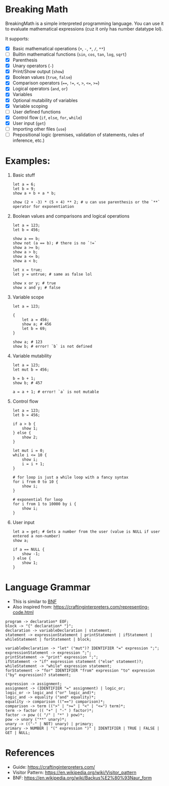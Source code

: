 # Breaking Math

BreakingMath is a simple interpreted programming language.
You can use it to evaluate mathematical expressions (cuz it only has number datatype lol).

It supports:
- [x] Basic mathematical operations (`+`, `-`, `*`, `/`, `**`)
- [ ] Builtin mathematical functions (`sin`, `cos`, `tan`, `log`, `sqrt`)
- [x] Parenthesis
- [x] Unary operators (`-`)
- [x] Print/Show output (`show`)
- [x] Boolean values (`true`, `false`)
- [x] Comparison operators (`==`, `!=`, `<`, `>`, `<=`, `>=`)
- [x] Logical operators (`and`, `or`)
- [x] Variables 
- [x] Optional mutability of variables
- [x] Variable scoping
- [ ] User defined functions
- [x] Control flow (`if`, `else`, `for`, `while`)
- [x] User input (`get`)
- [ ] Importing other files (`use`)
- [ ] Prepositional logic (premises, validation of statements, rules of inference, etc.)

# Examples:

1. Basic stuff
    ```
    let a = 6;
    let b = 9;
    show a + b + a * b;

    show (2 + -3) * (5 + 4) ** 2; # u can use parenthesis or the `**` operator for exponentiation
    ```

2. Boolean values and comparisons and logical operations
    ```
    let a = 123;
    let b = 456;

    show a == b;
    show not (a == b); # there is no `!=`
    show a >= b;
    show a > b;
    show a <= b;
    show a < b;

    let x = true;
    let y = untrue; # same as false lol

    show x or y; # true
    show x and y; # false
    ```

3. Variable scope
    ```
    let a = 123;

    {
        let a = 456;
        show a; # 456
        let b = 69;
    }

    show a; # 123
    show b; # error! `b` is not defined
    ```

4. Variable mutability
    ```
    let a = 123;
    let mut b = 456;

    b = b + 1;
    show b; # 457

    a = a + 1; # error! `a` is not mutable
    ```

5. Control flow
    ```
    let a = 123;
    let b = 456;

    if a > b {
        show 1;
    } else {
        show 2;
    }

    let mut i = 0;
    while i <= 10 {
        show i;
        i = i + 1;
    }

    # for loop is just a while loop with a fancy syntax
    for i from 0 to 10 {
        show i;
    }
   
    # exponential for loop
    for i from 1 to 10000 by i {
        show i;
    }
    ```

6. User input
    ```
    let a = get; # Gets a number from the user (value is NULL if user entered a non-number)
    show a;

    if a == NULL {
        show -1;
    } else {
        show 1;
    }
    ```

# Language Grammar

- This is similar to [BNF](https://en.wikipedia.org/wiki/Backus%E2%80%93Naur_form)
- Also inspired from: https://craftinginterpreters.com/representing-code.html

```text
program -> declaration* EOF;
block -> "{" declaration* "}";
declaration -> variableDeclaration | statement;
statement -> expressionStatement | printStatement | ifStatement | whileStatement | forStatement | block;

variableDeclaration -> "let" ("mut")? IDENTIFIER "=" expression ";";
expressionStatement -> expression ";";
printStatement -> "print" expression ";";
ifStatement -> "if" expression statement ("else" statement)?;
whileStatement -> "while" expression statement;
forStatement -> "for" IDENTIFIER "from" expression "to" expression ("by" expression)? statement;

expression -> assignment;
assignment -> (IDENTIFIER "=" assignment) | logic_or;
logic_or -> logic_and ("or" logic_and)*;
logic_and -> equality ("and" equality)*;
equality -> comparison (("==") comparison)*;
comparison -> term ((">" | ">=" | "<" | "<=") term)*;
term -> factor (( "+" | "-" ) factor)*;
factor -> pow (( "/" | "*" ) pow)*;
pow -> unary ("**" unary)*;
unary -> (("-" | NOT) unary) | primary;
primary -> NUMBER | "(" expression ")" | IDENTIFIER | TRUE | FALSE | GET | NULL;
```

# References

- Guide: https://craftinginterpreters.com/
- Visitor Pattern: https://en.wikipedia.org/wiki/Visitor_pattern
- BNF: https://en.wikipedia.org/wiki/Backus%E2%80%93Naur_form
